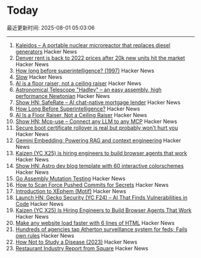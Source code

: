 # Today

最近更新时间: 2025-08-01 05:03:06

--- 
1. [Kaleidos – A portable nuclear microreactor that replaces diesel generators](https://radiantnuclear.com/) Hacker News
2. [Denver rent is back to 2022 prices after 20k new units hit the market](https://denverite.com/2025/07/25/denver-rent-prices-drop-q2/) Hacker News
3. [How long before superintelligence? (1997)](https://nickbostrom.com/superintelligence) Hacker News
4. [Slow](https://michaelnotebook.com/slow/index.html) Hacker News
5. [AI is a floor raiser, not a ceiling raiser](https://elroy.bot/blog/2025/07/29/ai-is-a-floor-raiser-not-a-ceiling-raiser.html) Hacker News
6. [Astronomical Telescope "Hadley" – an easy assembly, high performance Newtonian](https://www.printables.com/model/224383-astronomical-telescope-hadley-an-easy-assembly-hig) Hacker News
7. [Show HN: SafeRate – AI chat-native mortgage lender](https://saferate.com/) Hacker News
8. [How Long Before Superintelligence?](https://nickbostrom.com/superintelligence) Hacker News
9. [AI Is a Floor Raiser, Not a Ceiling Raiser](https://elroy.bot/blog/2025/07/29/ai-is-a-floor-raiser-not-a-ceiling-raiser.html) Hacker News
10. [Show HN: Mcp-use – Connect any LLM to any MCP](https://github.com/mcp-use/mcp-use) Hacker News
11. [Secure boot certificate rollover is real but probably won't hurt you](https://mjg59.dreamwidth.org/72892.html) Hacker News
12. [Gemini Embedding: Powering RAG and context engineering](https://developers.googleblog.com/en/gemini-embedding-powering-rag-context-engineering/) Hacker News
13. [Kaizen (YC X25) is hiring engineers to build browser agents that work](https://www.kaizenautomation.com/jobs) Hacker News
14. [Show HN: Astro dev blog template with 60 interactive colorschemes](https://multiterm.stelclementine.com) Hacker News
15. [Go Assembly Mutation Testing](https://words.filippo.io/assembly-mutation/) Hacker News
16. [How to Scan Force Pushed Commits for Secrets](https://trufflesecurity.com/blog/how-to-scan-force-pushed-commits-for-secrets) Hacker News
17. [Introduction to XEphem (Motif)](http://spiff.rit.edu/classes/phys445/lectures/planetarium/xephem_howto.html) Hacker News
18. [Launch HN: Gecko Security (YC F24) – AI That Finds Vulnerabilities in Code](https://news.ycombinator.com/item?id=44747204) Hacker News
19. [Kaizen (YC X25) Is Hiring Engineers to Build Browser Agents That Work](https://www.kaizenautomation.com/jobs) Hacker News
20. [Make any website load faster with 6 lines of HTML](https://www.docuseal.com/blog/make-any-website-load-faster-with-6-lines-html) Hacker News
21. [Hundreds of agencies tap Atherton surveillance system for feds; Fails own rules](https://www.almanacnews.com/investigative-story/2025/07/30/hundreds-of-agencies-tap-athertons-surveillance-system-for-feds-town-fails-to-follow-own-rules/) Hacker News
22. [How Not to Study a Disease (2023)](https://neurofrontiers.blog/book-review-how-not-to-study-a-disease/) Hacker News
23. [Restaurant Industry Report from Square](https://squareup.com/us/en/press/summer-restaurant-report-2025) Hacker News
